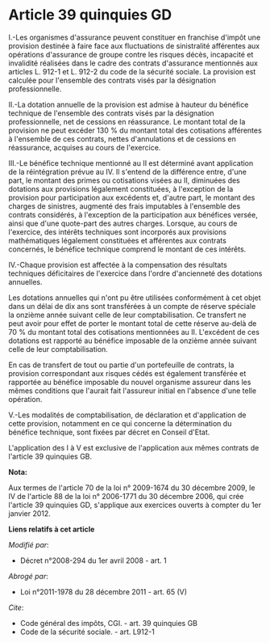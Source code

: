 # Article 39 quinquies GD

I.-Les organismes d'assurance peuvent constituer en franchise d'impôt une provision destinée à faire face aux fluctuations de
sinistralité afférentes aux opérations d'assurance de groupe contre les risques décès, incapacité et invalidité réalisées
dans le cadre des contrats d'assurance mentionnés aux articles L. 912-1 et L. 912-2 du code de la sécurité sociale. La
provision est calculée pour l'ensemble des contrats visés par la désignation professionnelle. 

II.-La dotation annuelle de la provision est admise à hauteur du bénéfice technique de l'ensemble des contrats visés par la
désignation professionnelle, net de cessions en réassurance. Le montant total de la provision ne peut excéder 130 % du
montant total des cotisations afférentes à l'ensemble de ces contrats, nettes d'annulations et de cessions en réassurance,
acquises au cours de l'exercice. 

III.-Le bénéfice technique mentionné au II est déterminé avant application de la réintégration prévue au IV. Il s'entend de
la différence entre, d'une part, le montant des primes ou cotisations visées au II, diminuées des dotations aux provisions
légalement constituées, à l'exception de la provision pour participation aux excédents et, d'autre part, le montant des
charges de sinistres, augmenté des frais imputables à l'ensemble des contrats considérés, à l'exception de la participation
aux bénéfices versée, ainsi que d'une quote-part des autres charges. Lorsque, au cours de l'exercice, des intérêts techniques
sont incorporés aux provisions mathématiques légalement constituées et afférentes aux contrats concernés, le bénéfice
technique comprend le montant de ces intérêts. 

IV.-Chaque provision est affectée à la compensation des résultats techniques déficitaires de l'exercice dans l'ordre
d'ancienneté des dotations annuelles. 

Les dotations annuelles qui n'ont pu être utilisées conformément à cet objet dans un délai de dix ans sont transférées à un
compte de réserve spéciale la onzième année suivant celle de leur comptabilisation. Ce transfert ne peut avoir pour effet de
porter le montant total de cette réserve au-delà de 70 % du montant total des cotisations mentionnées au II. L'excédent de
ces dotations est rapporté au bénéfice imposable de la onzième année suivant celle de leur comptabilisation. 

En cas de transfert de tout ou partie d'un portefeuille de contrats, la provision correspondant aux risques cédés est
également transférée et rapportée au bénéfice imposable du nouvel organisme assureur dans les mêmes conditions que l'aurait
fait l'assureur initial en l'absence d'une telle opération. 

V.-Les modalités de comptabilisation, de déclaration et d'application de cette provision, notamment en ce qui concerne la
détermination du bénéfice technique, sont fixées par décret en Conseil d'Etat. 

L'application des I à V est exclusive de l'application aux mêmes contrats de l'article 39 quinquies GB.

**Nota:**

Aux termes de l'article 70 de la loi n° 2009-1674 du 30 décembre 2009, le IV de l'article 88 de la loi n° 2006-1771 du 30
décembre 2006, qui crée l'article 39 quinquies GD, s'applique aux exercices ouverts à compter du 1er janvier 2012.

**Liens relatifs à cet article**

_Modifié par_:

  - Décret n°2008-294 du 1er avril 2008 - art. 1

_Abrogé par_:

  - Loi n°2011-1978 du 28 décembre 2011 - art. 65 (V)

_Cite_:

  - Code général des impôts, CGI. - art. 39 quinquies GB
  - Code de la sécurité sociale. - art. L912-1
